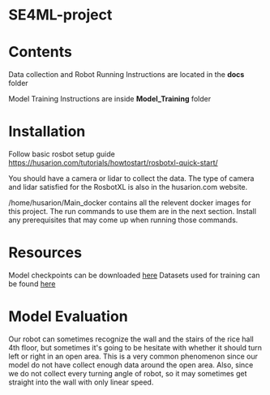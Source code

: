 # SE4ML-project

# Contents 
Data collection and Robot Running Instructions are located in the **docs** folder 

Model Training Instructions are inside **Model_Training** folder

# Installation 
Follow basic rosbot setup guide https://husarion.com/tutorials/howtostart/rosbotxl-quick-start/

You should have a camera or lidar to collect the data. The type of camera and lidar satisfied for the RosbotXL is also in the husarion.com website.

/home/husarion/Main_docker contains all the relevent docker images for this project. The run commands to use them are in the next section. 
Install any prerequisites that may come up when running those commands. 

# Resources
Model checkpoints can be downloaded [here](https://drive.google.com/drive/folders/11L-rNwJL3N83MnqB6JUFCWAoIH0nj-zN?usp=sharing)
Datasets used for training can be found [here](https://drive.google.com/drive/folders/11L-rNwJL3N83MnqB6JUFCWAoIH0nj-zN?usp=sharing)
# Model Evaluation

Our robot can sometimes recognize the wall and the stairs of the rice hall 4th floor, but sometimes it's going to be hesitate with whether it should turn left or right in an open area. This is a very common phenomenon since our model do not have collect enough data around the open area. Also, since we do not collect every turning angle of robot, so it may sometimes get straight into the wall with only linear speed.
